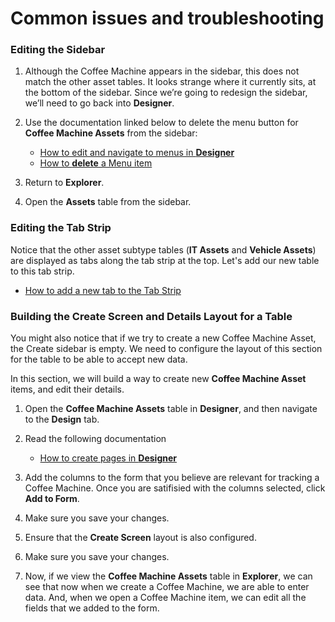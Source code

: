 # Common issues and troubleshooting

### Editing the Sidebar
1.	Although the Coffee Machine appears in the sidebar, this does not match the other asset tables. It looks strange where it currently sits, at the bottom of the sidebar. Since we’re going to redesign the sidebar, we’ll need to go back into **Designer**.

2. Use the documentation linked below to delete the menu button for **Coffee Machine Assets** from the sidebar:

    - <a href="https://rapiddocs.z8.web.core.windows.net/docs/Rapid/Keyper%20Manual/Designer/Menus/" target="_blank">How to edit and navigate to menus in **Designer**</a>
    - <a href="https://rapiddocs.z8.web.core.windows.net/docs/Rapid/Keyper%20Manual/Designer/Menus/menu-button-configuration/how-to-crud-a-menu-item/" target="_blank">How to **delete** a Menu item</a>

3. Return to **Explorer**.
4. Open the **Assets** table from the sidebar.

### Editing the Tab Strip
Notice that the other asset subtype tables (**IT Assets** and **Vehicle Assets**) are displayed as tabs along the tab strip at the top. Let's add our new table to this tab strip.

- <a href="https://rapiddocs.z8.web.core.windows.net/docs/Rapid/Keyper%20Manual/Designer/Pages/Layouts/list-of-available-layouts/#tab-strip" target="_blank">How to add a new tab to the Tab Strip</a>

### Building the Create Screen and Details Layout for a Table
You might also notice that if we try to create a new Coffee Machine Asset, the Create sidebar is empty. We need to configure the layout of this section for the table to be able to accept new data.

In this section, we will build a way to create new **Coffee Machine Asset** items, and edit their details.

1. Open the **Coffee Machine Assets** table in **Designer**, and then navigate to the **Design** tab.
2. Read the following documentation

    - <a href="https://rapiddocs.z8.web.core.windows.net/docs/Rapid/Keyper%20Manual/Designer/Pages/all-about-pages-in-designer#design-tab-of-table-in-designer" target="_blank">How to create pages in **Designer**</a>

3. Add the columns to the form that you believe are relevant for tracking a Coffee Machine. Once you are satifisied with the columns selected, click **Add to Form**.

4. Make sure you save your changes.

5. Ensure that the **Create Screen** layout is also configured.

6. Make sure you save your changes.

7. Now, if we view the **Coffee Machine Assets** table in **Explorer**, we can see that now when we create a Coffee Machine, we are able to enter data. And, when we open a Coffee Machine item, we can edit all the fields that we added to the form.